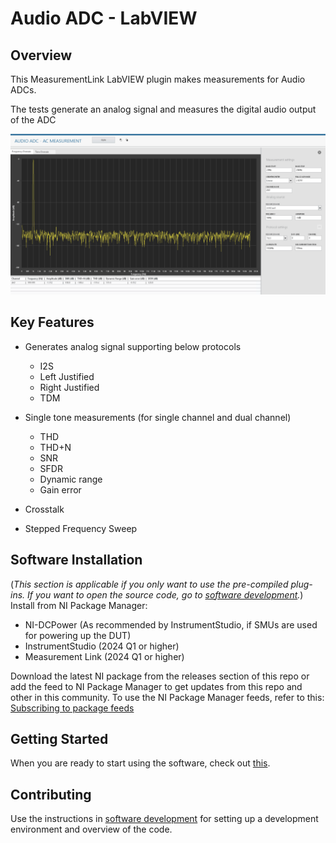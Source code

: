 # Audio ADC - LabVIEW

## Overview

This MeasurementLink LabVIEW plugin makes measurements for Audio ADCs.

The tests generate an analog signal and measures the digital audio output of the ADC

![image](docs/images/ac-freq-domain.png)


## Key Features

 - Generates analog signal supporting below protocols
   - I2S
   - Left Justified
   - Right Justified
   - TDM
 
 - Single tone measurements (for single channel and dual channel)
   - THD
   - THD+N
   - SNR
   - SFDR
   - Dynamic range
   - Gain error 
 - Crosstalk
 - Stepped Frequency Sweep
   

## Software Installation
(*This section is applicable if you only want to use the pre-compiled plug-ins. If you want to open the source code, go to [software development](docs/software-development.md).*)  
Install from NI Package Manager:

- NI-DCPower (As recommended by InstrumentStudio, if SMUs are used for powering up the DUT)
- InstrumentStudio (2024 Q1 or higher)
- Measurement Link (2024 Q1 or higher)

Download the latest NI package from the releases section of this repo or add the feed to NI Package Manager to get updates from this repo and other in this community. To use the NI Package Manager feeds, refer to this: [Subscribing to package feeds](https://github.com/NI-MeasurementLink-Plug-Ins/package-manager-feeds)

## Getting Started
When you are ready to start using the software, check out [this](docs/help.md).

## Contributing
Use the instructions in [software development](docs/software-development.md) for setting up a development environment and overview of the code.






